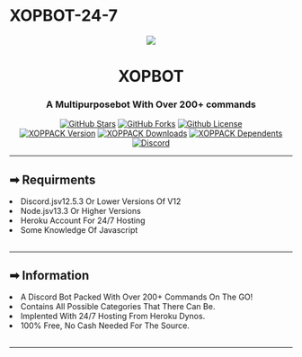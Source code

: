 # XOPBOT-24-7
<p align="center"><img src=https://user-images.githubusercontent.com/84269666/123801401-ecb67d80-d8f2-11eb-898c-64d6bdfd8c3d.png ></center>
<div align="center"> 
<h1>XOPBOT</h1>
<h3>A Multipurposebot With Over 200+ commands</h3>
</div>
<p align="center">
<a href="https://github.com/HACKERPROTM/stargazers"><img alt="GitHub Stars" src="https://img.shields.io/github/stars/HACKERPROTM/XOPBOT-24-7?style=for-the-badge&color=yellow"></a> 
<a href="https://github.com/HACKERPROTM/XOPBOT-24-7/network"><img alt="GitHub Forks" src="https://img.shields.io/github/forks/HACKERPROTM/XOPBOT-24-7?style=for-the-badge&color=darkblue"></a>
<a href="https://www.npmjs.com/package/xoppack"><img src="https://img.shields.io/npm/l/xoppack.svg?style=for-the-badge&color=red" alt="Github License"></a>
 <br>
<a href="https://www.npmjs.com/package/xoppack"><img src="https://img.shields.io/npm/v/xoppack.svg?style=for-the-badge&label=XOPPACK" alt="XOPPACK Version" /></a>
<a href="https://www.npmjs.com/package/xoppack"><img src="https://img.shields.io/npm/dt/xoppack.svg?style=for-the-badge&label=Downloads" alt="XOPPACK Downloads" /></a>
<a href="https://www.npmjs.com/package/xoppack"><img src="https://img.shields.io/librariesio/dependents/npm/xoppack?style=for-the-badge&label=Dependents" alt="XOPPACK Dependents"></a>
<a href="https://discord.gg/invite/dPXTa2XERS"><img src="https://img.shields.io/discord/707557478254247936?style=for-the-badge&color=blue&label=HACKERPROTM%27s%20Server" alt="Discord"></a>
</p>
<hr>
<h2>➡ Requirments</h2>
<li> Discord.jsv12.5.3 Or Lower Versions Of V12
<li> Node.jsv13.3 Or Higher Versions
<li> Heroku Account For 24/7 Hosting
<li> Some Knowledge Of Javascript
<br>
<h2></h2>
<hr>
<h2>➡ Information</h2>
<li> A Discord Bot Packed With Over 200+ Commands On The GO!
<li> Contains All Possible Categories That There Can Be.
<li> Implented With 24/7 Hosting From Heroku Dynos.
<li> 100% Free, No Cash Needed For The Source.
<br>
<h2></h2>
<hr>
